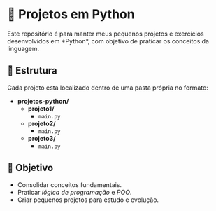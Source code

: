 <div>
  <h1>🐍 Projetos em Python</h1>
  <p>Este repositório é para manter meus pequenos projetos e exercícios desenvolvidos em *Python*, com objetivo de praticar os conceitos da linguagem.</p></div>

<div>
  <h2>📂 Estrutura</h2>
  <p">Cada projeto esta localizado dentro de uma pasta própria no formato:</p>

  - **projetos-python/**
    - **projeto1/**
      - `main.py`
    - **projeto2/**
      - `main.py`
    - **projeto3/**
      - `main.py`
</div>

<div>
  <h2>🎯 Objetivo</h2>

  - Consolidar conceitos fundamentais.
  - Praticar *lógica de programação* e *POO*.
  - Criar pequenos projetos para estudo e evolução.
</div>
